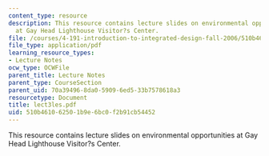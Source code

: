 ```yaml
---
content_type: resource
description: This resource contains lecture slides on environmental opportunities
  at Gay Head Lighthouse Visitor?s Center.
file: /courses/4-191-introduction-to-integrated-design-fall-2006/510b461062501b9e6bc0f2b91cb54452_lect3les.pdf
file_type: application/pdf
learning_resource_types:
- Lecture Notes
ocw_type: OCWFile
parent_title: Lecture Notes
parent_type: CourseSection
parent_uid: 70a39496-8da0-5909-6ed5-33b7578618a3
resourcetype: Document
title: lect3les.pdf
uid: 510b4610-6250-1b9e-6bc0-f2b91cb54452
---
```

This resource contains lecture slides on environmental opportunities at Gay Head Lighthouse Visitor?s Center.

